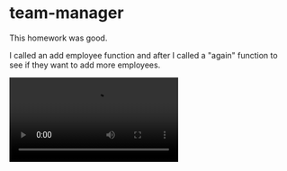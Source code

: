 # team-manager

This homework was good.

I called an add employee function and after I called a "again" function to see if they want to add more employees.

![alt text](https://user-images.githubusercontent.com/43163847/102645452-7d382800-4130-11eb-9044-d387b90dd127.mov)
